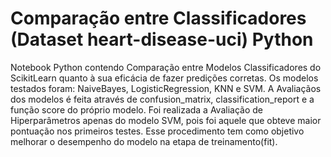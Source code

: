 # Comparação entre Classificadores (Dataset heart-disease-uci) Python
Notebook Python contendo Comparação entre Modelos Classificadores do ScikitLearn quanto à sua eficácia de fazer predições corretas.
Os modelos testados foram: NaiveBayes, LogisticRegression, KNN e SVM.
A Avaliaçãos dos modelos é feita através de confusion_matrix, classification_report e a função score do próprio modelo.
Foi realizada a Avaliação de Hiperparâmetros apenas do modelo SVM, pois foi aquele que obteve maior pontuação nos primeiros testes.
Esse procedimento tem como objetivo melhorar o desempenho do modelo na etapa de treinamento(fit).
